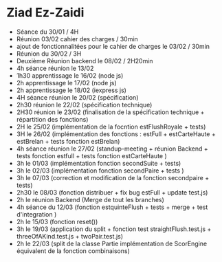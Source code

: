 # Ziad Ez-Zaidi
- Séance du 30/01 / 4H
- Réunion 03/02 cahier des charges / 30min
- ajout de fonctionnalitées pour le cahier de charges le 03/02  /  30min 
- Réunion du 30/02  /  3H
- Deuxième Réunion backend le 08/02  /  2H20min
- 4h séance réunion le 13/02
- 1h30 apprentissage le 16/02 (node js)
- 2h apprentissage le 17/02 (node js)
- 2h apprentissage le 18/02 (iexpress js)
- 4H séance réunion le 20/02 (spécification)
- 2h30 réunion le 22/02 (spécification technique)
- 2H30 réunion le 23/02 (finalisation de la spécification technique + répartition des fonctions)
- 2H le 25/02 (implémentation de la focntion estFlushRoyale + tests)
- 3H le 26/02 (implémentation des fonctions : estFull + estCarteHaute + estBrelan + tests fonction estBrelan)
- 4h séance réunion le 27/02 (standup-meeting + réunion Backend + tests fonction estfull + tests fonction estCarteHaute )
- 3h le 01/03 (implémentation fonction secondSuite + tests)
- 3h le 02/03 (implémentation fonction secondPaire + tests )
- 3h le 07/03 (correction et modification de la fonction secondpaire + tests)
- 2h30 le 08/03 (fonction distribuer + fix bug estFull + update test.js)
- 2h le réunion Backend (Merge de tout les branches)
- 4h séance du 12/03 (fonction estquinteFlush + tests + merge + test d'integration )
- 2h le 15/03 (fonction reset())
- 3h le 19/03 (application du split + fonction test straightFlush.test.js + threeOfAKind.test.js + twoPair.test.js)
- 2h le 22/03 (split de la classe Partie implémentation de ScorEngine équivalent de la fonction combinaisons)
